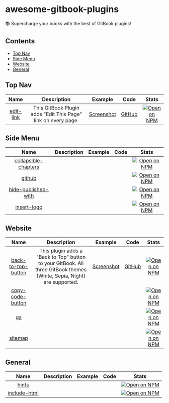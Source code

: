 # awesome-gitbook-plugins

📚 Supercharge your books with the best of GitBook plugins!


## Contents

- [Top Nav](#top-nav)
- [Side Menu](#side-menu)
- [Website](#website)
- [General](#general)


## Top Nav

| Name | Description | Example | Code | Stats |
|:----:|:-----------:|:-------:|:----:|:-----:|
| [edit-link](https://plugins.gitbook.com/plugin/edit-link) | This GitBook Plugin adds "Edit This Page" link on every page. | [Screenshot](https://cloud.githubusercontent.com/assets/4115/5695161/f5b79002-99b8-11e4-821a-d2af6c729348.png) | [GitHub](https://github.com/rtCamp/gitbook-plugin-edit-link) | [![Open on NPM](https://img.shields.io/npm/dw/gitbook-plugin-edit-link.svg)](https://www.npmjs.com/package/gitbook-plugin-edit-link) |


## Side Menu

| Name | Description | Example | Code | Stats |
|:----:|:-----------:|:-------:|:----:|:-----:|
| [collapsible-chapters](https://plugins.gitbook.com/plugin/collapsible-chapters) |  |  |  | [![Open on NPM](https://img.shields.io/npm/dw/gitbook-plugin-collapsible-chapters.svg)](https://www.npmjs.com/package/gitbook-plugin-collapsible-chapters) |
| [github](https://plugins.gitbook.com/plugin/github) |  |  |  | [![Open on NPM](https://img.shields.io/npm/dw/gitbook-plugin-github.svg)](https://www.npmjs.com/package/gitbook-plugin-github) |
| [hide-published-with](https://plugins.gitbook.com/plugin/hide-published-with) |  |  |  | [![Open on NPM](https://img.shields.io/npm/dw/gitbook-plugin-hide-published-with.svg)](https://www.npmjs.com/package/gitbook-plugin-hide-published-with) |
| [insert-logo](https://plugins.gitbook.com/plugin/insert-logo) |  |  |  | [![Open on NPM](https://img.shields.io/npm/dw/gitbook-plugin-insert-logo.svg)](https://www.npmjs.com/package/gitbook-plugin-insert-logo) |


## Website

| Name | Description | Example | Code | Stats |
|:----:|:-----------:|:-------:|:----:|:-----:|
| [back-to-top-button](https://plugins.gitbook.com/plugin/back-to-top-button) | This plugin adds a "Back to Top" button to your GitBook. All three GitBook themes (White, Sepia, Night) are supported. | [Screenshot](https://raw.githubusercontent.com/stuebersystems/gitbook-plugin-back-to-top-button/master/screenshots.png) | [GitHub](https://github.com/stuebersystems/gitbook-plugin-back-to-top-button) | [![Open on NPM](https://img.shields.io/npm/dw/gitbook-plugin-back-to-top-button.svg)](https://www.npmjs.com/package/gitbook-plugin-back-to-top-button) |
| [copy-code-button](https://plugins.gitbook.com/plugin/copy-code-button) |  |  |  | [![Open on NPM](https://img.shields.io/npm/dw/gitbook-plugin-copy-code-button.svg)](https://www.npmjs.com/package/gitbook-plugin-copy-code-button) |
| [ga](https://plugins.gitbook.com/plugin/ga) |  |  |  | [![Open on NPM](https://img.shields.io/npm/dw/gitbook-plugin-ga.svg)](https://www.npmjs.com/package/gitbook-plugin-ga) |
| [sitemap](https://plugins.gitbook.com/plugin/sitemap) |  |  |  | [![Open on NPM](https://img.shields.io/npm/dw/gitbook-plugin-sitemap.svg)](https://www.npmjs.com/package/gitbook-plugin-sitemap) |


## General

| Name | Description | Example | Code | Stats |
|:----:|:-----------:|:-------:|:----:|:-----:|
| [hints](https://plugins.gitbook.com/plugin/hints) |  |  |  | [![Open on NPM](https://img.shields.io/npm/dw/gitbook-plugin-hints.svg)](https://www.npmjs.com/package/gitbook-plugin-hints) |
| [include-html](https://plugins.gitbook.com/plugin/include-html) |  |  |  | [![Open on NPM](https://img.shields.io/npm/dw/gitbook-plugin-include-html.svg)](https://www.npmjs.com/package/gitbook-plugin-include-html) |

